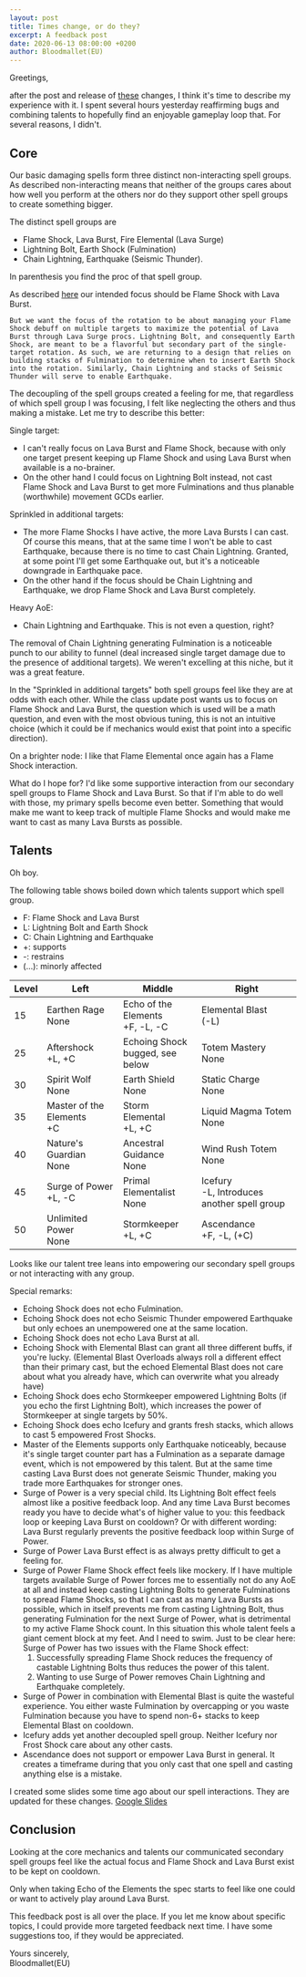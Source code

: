 ```yaml
---
layout: post
title: Times change, or do they?
excerpt: A feedback post
date: 2020-06-13 08:00:00 +0200
author: Bloodmallet(EU)
---
```


Greetings,

after the post and release of
[these](https://us.forums.blizzard.com/en/wow/t/feedback-shaman-class-changes/490695/101)
changes, I think it's time to describe my experience with it. I spent several hours yesterday
reaffirming bugs and combining talents to hopefully find an enjoyable gameplay loop that. For
several reasons, I didn't.


## Core

Our basic damaging spells form three distinct non-interacting spell groups. As described
non-interacting means that neither of the groups cares about how well you perform at the others
nor do they support other spell groups to create something bigger.

The distinct spell groups are
- Flame Shock, Lava Burst, Fire Elemental (Lava Surge)
- Lightning Bolt, Earth Shock (Fulmination)
- Chain Lightning, Earthquake (Seismic Thunder).

In parenthesis you find the proc of that spell group.

As described
[here](https://worldofwarcraft.com/en-us/news/23310980/shadowlands-class-updates#item10) our
intended focus should be Flame Shock with Lava Burst.
```
But we want the focus of the rotation to be about managing your Flame Shock debuff on multiple targets to maximize the potential of Lava Burst through Lava Surge procs. Lightning Bolt, and consequently Earth Shock, are meant to be a flavorful but secondary part of the single-target rotation. As such, we are returning to a design that relies on building stacks of Fulmination to determine when to insert Earth Shock into the rotation. Similarly, Chain Lightning and stacks of Seismic Thunder will serve to enable Earthquake.
```

The decoupling of the spell groups created a feeling for me, that regardless of which spell
group I was focusing, I felt like neglecting the others and thus making a mistake. Let me try to describe this better:

Single target:
- I can't really focus on Lava Burst and Flame Shock, because with only one target present keeping
up Flame Shock and using Lava Burst when available is a no-brainer.
- On the other hand I could focus on Lightning Bolt instead, not cast Flame Shock and Lava Burst to
get more Fulminations and thus planable (worthwhile) movement GCDs earlier.

Sprinkled in additional targets:
- The more Flame Shocks I have active, the more Lava Bursts I can cast. Of course this means, that
at the same time I won't be able to cast Earthquake, because there is no time to cast Chain
Lightning. Granted, at some point I'll get some Earthquake out, but it's a noticeable downgrade in
Earthquake pace.
- On the other hand if the focus should be Chain Lightning and Earthquake, we drop Flame Shock and Lava Burst completely.

Heavy AoE:
- Chain Lightning and Earthquake. This is not even a question, right?

The removal of Chain Lightning generating Fulmination is a noticeable punch to our ability to
funnel (deal increased single target damage due to the presence of additional targets). We weren't
excelling at this niche, but it was a great feature.

In the "Sprinkled in additional targets" both spell groups feel like they are at odds with each
other. While the class update post wants us to focus on Flame Shock and Lava Burst, the question which
is used will be a math question, and even with the most obvious tuning, this is not an intuitive
choice (which it could be if mechanics would exist that point into a specific direction).

On a brighter node: I like that Flame Elemental once again has a Flame Shock interaction.

What do I hope for? I'd like some supportive interaction from our secondary spell groups to
Flame Shock and Lava Burst. So that if I'm able to do well with those, my primary spells become
even better. Something that would make me want to keep track of multiple Flame Shocks and would
make me want to cast as many Lava Bursts as possible.


## Talents

Oh boy.

The following table shows boiled down which talents support which spell group.
- F: Flame Shock and Lava Burst
- L: Lightning Bolt and Earth Shock
- C: Chain Lightning and Earthquake
- +: supports
- -: restrains
- (...): minorly affected

| Level | Left | Middle | Right |
| --- | --- | --- | --- |
| 15 | Earthen Rage<br/>None | Echo of the Elements<br/>+F, -L, -C | Elemental Blast<br/>(-L) |
| 25 | Aftershock<br/>+L, +C | Echoing Shock<br/>bugged, see below | Totem Mastery<br/>None |
| 30 | Spirit Wolf<br/>None | Earth Shield<br/>None | Static Charge<br/>None |
| 35 | Master of the Elements<br/>+C | Storm Elemental<br/>+L, +C | Liquid Magma Totem<br/>None |
| 40 | Nature's Guardian<br/>None | Ancestral Guidance<br/>None | Wind Rush Totem<br/>None |
| 45 | Surge of Power<br/>+L, -C | Primal Elementalist<br/>None | Icefury<br/>-L, Introduces another spell group |
| 50 | Unlimited Power<br/>None | Stormkeeper<br/>+L, +C | Ascendance<br/>+F, -L, (+C) |

Looks like our talent tree leans into empowering our secondary spell groups or not interacting
with any group.

Special remarks:
- Echoing Shock does not echo Fulmination.
- Echoing Shock does not echo Seismic Thunder empowered Earthquake but only echoes an unempowered
one at the same location.
- Echoing Shock does not echo Lava Burst at all.
- Echoing Shock with Elemental Blast can grant all three different buffs, if you're lucky.
(Elemental Blast Overloads always roll a different effect than their primary cast, but the echoed
Elemental Blast does not care about what you already have, which can overwrite what you already
have)
- Echoing Shock does echo Stormkeeper empowered Lightning Bolts (if you echo the first Lightning
Bolt), which increases the power of Stormkeeper at single targets by 50%.
- Echoing Shock does echo Icefury and grants fresh stacks, which allows to cast 5 empowered Frost
Shocks.
- Master of the Elements supports only Earthquake noticeably, because it's single target counter
part has a Fulmination as a separate damage event, which is not empowered by this talent. But at
the same time casting Lava Burst does not generate Seismic Thunder, making you trade more
Earthquakes for stronger ones.
- Surge of Power is a very special child. Its Lightning Bolt effect feels almost like a
positive feedback loop. And any time Lava Burst becomes ready you have to decide what's of
higher value to you: this feedback loop or keeping Lava Burst on cooldown? Or with different
wording: Lava Burst regularly prevents the positive feedback loop within Surge of Power.
- Surge of Power Lava Burst effect is as always pretty difficult to get a feeling for.
- Surge of Power Flame Shock effect feels like mockery. If I have multiple targets available Surge
of Power forces me to essentially not do any AoE at all and instead keep casting Lightning Bolts
to generate Fulminations to spread Flame Shocks, so that I can cast as many Lava Bursts as
possible, which in itself prevents me from casting Lightning Bolt, thus generating Fulmination for
the next Surge of Power, what is detrimental to my active Flame Shock count. In this situation
this whole talent feels a giant cement block at my feet. And I need to swim. Just to be clear
here: Surge of Power has two issues with the Flame Shock effect:
    1. Successfully spreading Flame Shock reduces the frequency of castable Lightning Bolts thus
    reduces the power of this talent.
    2. Wanting to use Surge of Power removes Chain Lightning and Earthquake completely.
- Surge of Power in combination with Elemental Blast is quite the wasteful experience. You either
waste Fulmination by overcapping or you waste Fulmination because you have to spend non-6+ stacks
to keep Elemental Blast on cooldown.
- Icefury adds yet another decoupled spell group. Neither Icefury nor Frost Shock care about any
other casts.
- Ascendance does not support or empower Lava Burst in general. It creates a timeframe during that
you only cast that one spell and casting anything else is a mistake.

I created some slides some time ago about our spell interactions. They are updated for these changes.
[Google Slides](https://docs.google.com/presentation/d/1Bwx87rj44dEZmSeHEOqQhP6TkjQLCBTCgmFkpjr4e2s/edit?usp=sharing)


## Conclusion

Looking at the core mechanics and talents our communicated secondary spell groups feel like the
actual focus and Flame Shock and Lava Burst exist to be kept on cooldown.

Only when taking Echo of the Elements the spec starts to feel like one could or want to actively
play around Lava Burst.

This feedback post is all over the place. If you let me know about specific topics, I could
provide more targeted feedback next time. I have some suggestions too, if they would be
appreciated.

Yours sincerely,<br/>
Bloodmallet(EU)
